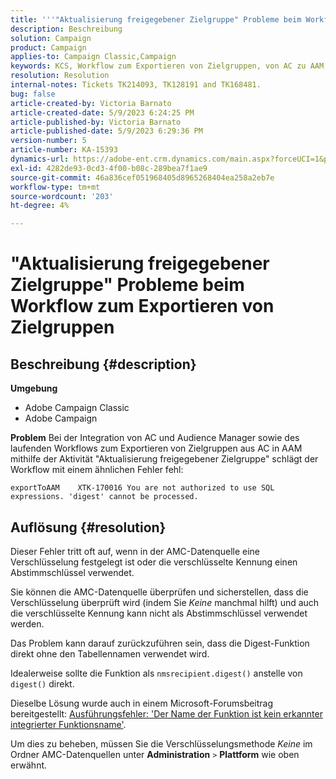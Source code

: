 ```yaml
---
title: '''"Aktualisierung freigegebener Zielgruppe" Probleme beim Workflow zum Exportieren von Zielgruppen"'
description: Beschreibung
solution: Campaign
product: Campaign
applies-to: Campaign Classic,Campaign
keywords: KCS, Workflow zum Exportieren von Zielgruppen, von AC zu AAM, Aktivität "Aktualisierung freigegebener Zielgruppe", Adobe Campaign Classic, Adobe Campaign
resolution: Resolution
internal-notes: Tickets TK214093, TK128191 and TK168481.
bug: false
article-created-by: Victoria Barnato
article-created-date: 5/9/2023 6:24:25 PM
article-published-by: Victoria Barnato
article-published-date: 5/9/2023 6:29:36 PM
version-number: 5
article-number: KA-15393
dynamics-url: https://adobe-ent.crm.dynamics.com/main.aspx?forceUCI=1&pagetype=entityrecord&etn=knowledgearticle&id=9303dfb5-96ee-ed11-8849-6045bd006b25
exl-id: 4282de93-0cd3-4f00-b08c-289bea7f1ae9
source-git-commit: 46a836cef051968405d8965268404ea258a2eb7e
workflow-type: tm+mt
source-wordcount: '203'
ht-degree: 4%

---
```


# &quot;Aktualisierung freigegebener Zielgruppe&quot; Probleme beim Workflow zum Exportieren von Zielgruppen

## Beschreibung {#description}


<b>Umgebung</b>

- Adobe Campaign Classic
- Adobe Campaign


<b>Problem</b>
Bei der Integration von AC und Audience Manager sowie des laufenden Workflows zum Exportieren von Zielgruppen aus AC in AAM mithilfe der Aktivität &quot;Aktualisierung freigegebener Zielgruppe&quot; schlägt der Workflow mit einem ähnlichen Fehler fehl:


```
exportToAAM    XTK-170016 You are not authorized to use SQL expressions. 'digest' cannot be processed.
```



## Auflösung {#resolution}


Dieser Fehler tritt oft auf, wenn in der AMC-Datenquelle eine Verschlüsselung festgelegt ist oder die verschlüsselte Kennung einen Abstimmschlüssel verwendet.


Sie können die AMC-Datenquelle überprüfen und sicherstellen, dass die Verschlüsselung überprüft wird (indem Sie *Keine* manchmal hilft) und auch die verschlüsselte Kennung kann nicht als Abstimmschlüssel verwendet werden.


Das Problem kann darauf zurückzuführen sein, dass die Digest-Funktion direkt ohne den Tabellennamen verwendet wird.

Idealerweise sollte die Funktion als `nmsrecipient.digest()` anstelle von `digest()` direkt.


Dieselbe Lösung wurde auch in einem Microsoft-Forumsbeitrag bereitgestellt: [Ausführungsfehler: &#39;Der Name der Funktion ist kein erkannter integrierter Funktionsname&#39;](https://social.msdn.microsoft.com/Forums/sqlserver/en-US/66a6e3db-3ec6-4214-9d2f-a6a532a37db5/execution-error-the-function-name-is-not-a-recognized-builtin-function-name?forum=sqldatabaseengine).


Um dies zu beheben, müssen Sie die Verschlüsselungsmethode *Keine* im Ordner AMC-Datenquellen unter <b>Administration</b> `>`  <b>Plattform</b> wie oben erwähnt.
